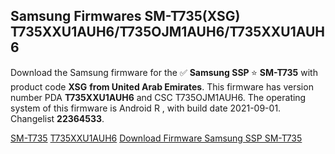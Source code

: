 <h2>Samsung Firmwares SM-T735(XSG) T735XXU1AUH6/T735OJM1AUH6/T735XXU1AUH6</h2>
Download the Samsung firmware for the ✅ <strong>Samsung SSP </strong> ⭐ <strong>SM-T735</strong> with product code <strong>XSG</strong> <strong> from United Arab Emirates</strong>. This firmware has version number PDA <strong>T735XXU1AUH6</strong> and CSC T735OJM1AUH6. The operating system of this firmware is Android R , with build date 2021-09-01. Changelist <strong>22364533</strong>.


[SM-T735](https://samfirm.shop/samsung/model/SM-T735)
[T735XXU1AUH6](https://samfirm.shop/samsung/pda/T735XXU1AUH6)
[Download Firmware Samsung SSP SM-T735](https://samfirm.shop/samsung/firmware/451978)
